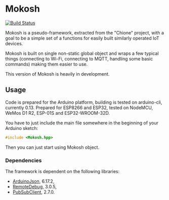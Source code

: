 # Mokosh

[![Build Status](https://dev.azure.com/ktos/Mokosh/_apis/build/status/Mokosh%20Tag?branchName=master)](https://dev.azure.com/ktos/Mokosh/_build/latest?definitionId=12&branchName=master)

Mokosh is a pseudo-framework, extracted from the "Chione" project, with a goal
to be a simple set of a functions for easily built similarly operated IoT
devices.

Mokosh is built on single non-static global object and wraps a few typical
things (connecting to Wi-Fi, connecting to MQTT, handling some basic commands)
making them easier to use.

This version of Mokosh is heavily in development.

## Usage

Code is prepared for the Arduino platform, building is tested on arduino-cli,
currently 0.13. Prepared for ESP8266 and ESP32, tested on NodeMCU, WeMos D1 R2,
ESP-01S and ESP32-WROOM-32D.

You have to just include the main file somewhere in the beginning of your
Arduino sketch:

```cpp
#include <Mokosh.hpp>
```

Then you can just start using Mokosh object.

### Dependencies
The framework is dependent on the following libraries:

* [ArduinoJson](https://github.com/bblanchon/ArduinoJson), 6.17.2,
* [RemoteDebug](https://github.com/JoaoLopesF/RemoteDebug), 3.0.5,
* [PubSubClient](https://github.com/knolleary/pubsubclient), 2.7.0.
